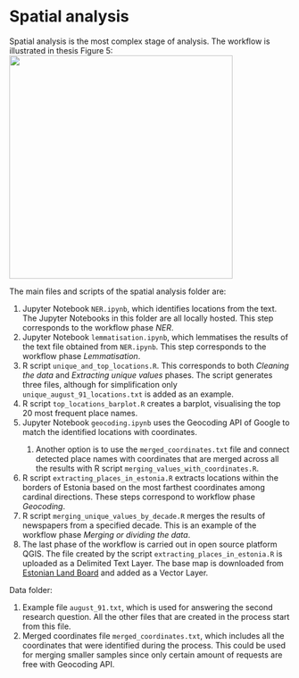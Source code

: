 # Spatial analysis

Spatial analysis is the most complex stage of analysis. The workflow is illustrated in thesis Figure 5:
<img src="https://github.com/user-attachments/assets/7c15b14c-a21f-41a8-8a5d-7c5aa8714f9f" width="400">

The main files and scripts of the spatial analysis folder are:
<ol>
  <li>Jupyter Notebook <code>NER.ipynb</code>, which identifies locations from the text. The Jupyter Notebooks in this folder are all locally hosted. This step corresponds to the workflow phase <i>NER</i>.</li>
  <li>Jupyter Notebook <code>lemmatisation.ipynb</code>, which lemmatises the results of the text file obtained from <code>NER.ipynb</code>. This step corresponds to the workflow phase <i>Lemmatisation</i>.</li>
  <li>R script <code>unique_and_top_locations.R</code>. This corresponds to both <i>Cleaning the data</i> and <i>Extracting unique values</i> phases. The script generates three files, although for simplification only <code>unique_august_91_locations.txt</code> is added as an example.</li>
  <li>R script <code>top_locations_barplot.R</code> creates a barplot, visualising the top 20 most frequent place names.</li>
  <li>Jupyter Notebook <code>geocoding.ipynb</code> uses the Geocoding API of Google to match the identified locations with coordinates.</li>
  <ol>
  <li>Another option is to use the <code>merged_coordinates.txt</code> file and connect detected place names with coordinates that are merged across all the results with R script <code>merging_values_with_coordinates.R</code>.</li>
  </ol>
  <li>R script <code>extracting_places_in_estonia.R</code> extracts locations within the borders of Estonia based on the most farthest coordinates among cardinal directions. These steps correspond to workflow phase <i>Geocoding</i>.</li>
  <li>R script <code>merging_unique_values_by_decade.R</code> merges the results of newspapers from a specified decade. This is an example of the workflow phase <i>Merging or dividing the data</i>.</li>
  <li>The last phase of the workflow is carried out in open source platform QGIS. The file created by the script <code>extracting_places_in_estonia.R</code> is uploaded as a Delimited Text Layer. The base map is downloaded from <a href="https://geoportaal.maaamet.ee/eng/spatial-data/administrative-and-settlement-division-p312.html">Estonian Land Board</a> and added as a Vector Layer.</li>
</ol>

Data folder:
<ol>
  <li>Example file <code>august_91.txt</code>, which is used for answering the second research question. All the other files that are created in the process start from this file.</li>
  <li>Merged coordinates file <code>merged_coordinates.txt</code>, which includes all the coordinates that were identified during the process. This could be used for merging smaller samples since only certain amount of requests are free with Geocoding API.</li>
</ol>
